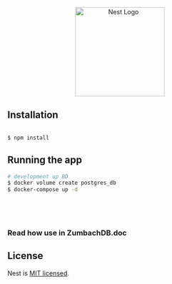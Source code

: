 <p align="center">
  <a href="http://nestjs.com/" target="blank"><img src="https://nestjs.com/img/logo-small.svg" width="200" alt="Nest Logo" /></a>
</p>

[circleci-image]: https://img.shields.io/circleci/build/github/nestjs/nest/master?token=abc123def456
[circleci-url]: https://circleci.com/gh/nestjs/nest


## Installation


```bash

$ npm install
```

## Running the app

```bash
# development up BD
$ docker volume create postgres_db
$ docker-compose up -d






```
### Read how use in ZumbachDB.doc

## License

Nest is [MIT licensed](LICENSE).


